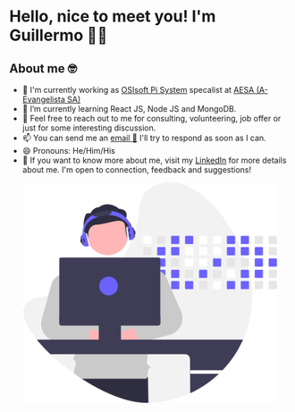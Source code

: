 # Hello, nice to meet you! I'm Guillermo 👦🏻

## About me 🤓

- 🔭 I'm currently working as [OSIsoft Pi System](https://www.osisoft.es/pi-system "OSISoft Pi System") specalist at [AESA (A-Evangelista SA)](https://ar.linkedin.com/company/aesa-a-evangelista-sa "AESA (A-Evangelista SA)")
- 🌱 I’m currently learning React JS, Node JS and MongoDB.
- 💬 Feel free to reach out to me for consulting, volunteering, job offer or just for some interesting discussion.
- 📫 You can send me an <a href="mailto:gmartinezunpsjb@gmail.com" title="email">email 💌</a> I'll try to respond as soon as I can.
- 😄 Pronouns: He/Him/His
- 📝 If you want to know more about me, visit my [LinkedIn](https://ar.linkedin.com/in/guillermo-martinez-desarrollador-web) for more details about me. I'm open to connection, feedback and suggestions!

<p style="text-align: center;"><img style="width: 90%;" src="developer.svg"> </p>
